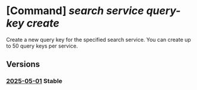# [Command] _search service query-key create_

Create a new query key for the specified search service. You can create up to 50 query keys per service.

## Versions

### [2025-05-01](/Resources/mgmt-plane/L3N1YnNjcmlwdGlvbnMve30vcmVzb3VyY2Vncm91cHMve30vcHJvdmlkZXJzL21pY3Jvc29mdC5zZWFyY2gvc2VhcmNoc2VydmljZXMve30vY3JlYXRlcXVlcnlrZXkve30=/2025-05-01.xml) **Stable**

<!-- mgmt-plane /subscriptions/{}/resourcegroups/{}/providers/microsoft.search/searchservices/{}/createquerykey/{} 2025-05-01 -->
